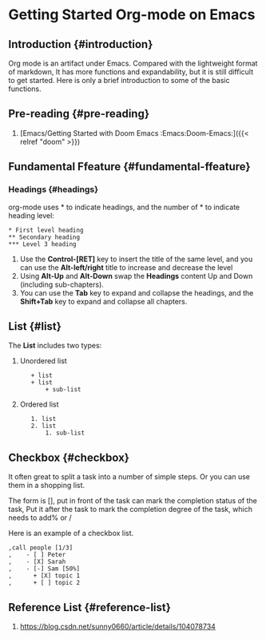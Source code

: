 # Getting Started Org-mode on Emacs


## Introduction {#introduction}

Org mode is an artifact under Emacs. Compared with the lightweight format of markdown,
It has more functions and expandability, but it is still difficult to get started.
Here is only a brief introduction to some of the basic functions.


## Pre-reading {#pre-reading}

1.  [Emacs/Getting Started with Doom Emacs :Emacs:Doom-Emacs:]({{< relref "doom" >}})


## Fundamental Ffeature {#fundamental-ffeature}


### Headings {#headings}

org-mode uses \* to indicate headings, and the number of \* to indicate heading level:

```text
* First level heading
** Secondary heading
*** Level 3 heading
```

1.  Use the **Control-[RET]** key to insert the title of the same level, and you can use the **Alt-left/right** title to increase and decrease the level
2.  Using **Alt-Up** and **Alt-Down** swap the **Headings** content Up and Down (including sub-chapters).
3.  You can use the **Tab** key to expand and collapse the headings, and the **Shift+Tab** key to expand and collapse all chapters.


## List {#list}

The **List** includes two types:

1.  Unordered list

    ```text
    ​   + list
    ​   + list
    ​       + sub-list
    ```

2.  Ordered list

    ```text
       1. list
       2. list
           1. sub-list
    ```


## Checkbox {#checkbox}

It often great to split a task into a number of simple steps. Or you can use them in a shopping list.

The form is [], put in front of the task can mark the completion status of the task, Put it after the task to mark the completion degree of the task, which needs to add% or /

Here is an example of a checkbox list.

```text
,call people [1/3]
,    - [ ] Peter
,    - [X] Sarah
,    - [-] Sam [50%]
,      + [X] topic 1
,      + [ ] topic 2
```


## Reference List {#reference-list}

1.  <https://blog.csdn.net/sunny0660/article/details/104078734>

